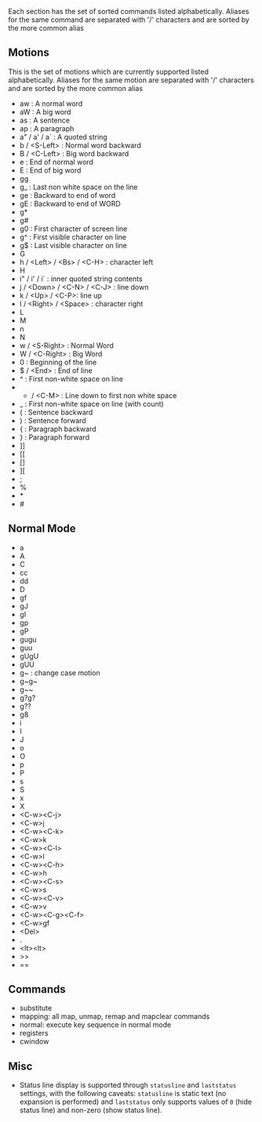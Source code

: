 Each section has the set of sorted commands listed alphabetically. Aliases for the same command are separated with '/' characters and are sorted by the more common alias

## Motions

This is the set of motions which are currently supported listed alphabetically. Aliases for the same motion are separated with '/' characters and are sorted by the more common alias

- aw : A normal word
- aW : A big word
- as : A sentence 
- ap : A paragraph 
- a" / a' / a` : A quoted string
- b / &lt;S-Left&gt; : Normal word backward
- B / &lt;C-Left&gt; : Big word backward  
- e : End of normal word
- E : End of big word 
- gg
- g_ : Last non white space on the line 
- ge : Backward to end of word
- gE : Backward to end of WORD
- g* 
- g# 
- g0 : First character of screen line
- g^ : First visible character on line
- g$ : Last visible character on line
- G 
- h / &lt;Left&gt; / &lt;Bs&gt; / &lt;C-H&gt; : character left
- H
- i" / i' / i` : inner quoted string contents
- j / &lt;Down&gt; / &lt;C-N&gt; / &lt;C-J&gt; : line down
- k / &lt;Up&gt; / &lt;C-P&gt;: line up
- l / &lt;Right&gt; / &lt;Space&gt; : character right
- L
- M
- n
- N
- w / &lt;S-Right&gt; : Normal Word 
- W / &lt;C-Right&gt; : Big Word
- 0 : Beginning of the line
- $ / &lt;End&gt; : End of line 
- ^ : First non-white space on line
- + / &lt;C-M&gt; : Line down to first non white space
- _ : First non-white space on line (with count)
- ( : Sentence backward 
- ) : Sentence forward 
- { : Paragraph backward
- } : Paragraph forward
- ]]
- [[
- []
- ][
- ; 
- %
- \* 
- \# 

## Normal Mode 

- a
- A
- C
- cc
- dd
- D
- gf
- gJ
- gI
- gp
- gP
- gugu
- guu
- gUgU
- gUU
- g~ : change case motion
- g~g~
- g~~
- g?g?
- g??
- g8
- i
- I
- J
- o
- O
- p
- P
- s
- S
- x
- X
- &lt;C-w&gt;&lt;C-j&gt;
- &lt;C-w&gt;j
- &lt;C-w&gt;&lt;C-k&gt;
- &lt;C-w&gt;k
- &lt;C-w&gt;&lt;C-l&gt;
- &lt;C-w&gt;l
- &lt;C-w&gt;&lt;C-h&gt;
- &lt;C-w&gt;h
- &lt;C-w&gt;&lt;C-s&gt;
- &lt;C-w&gt;s
- &lt;C-w&gt;&lt;C-v&gt;
- &lt;C-w&gt;v
- &lt;C-w&gt;&lt;C-g&gt;&lt;C-f&gt;
- &lt;C-w&gt;gf
- &lt;Del&gt;
- .
- &lt;lt&gt;&lt;lt&gt;
- &gt;&gt;
- ==

## Commands

- substitute
- mapping: all map, unmap, remap and mapclear commands
- normal: execute key sequence in normal mode
- registers
- cwindow

## Misc

- Status line display is supported through `statusline` and `laststatus` settings, with the following caveats: `statusline` is static text (no expansion is performed) and `laststatus` only supports values of `0` (hide status line) and non-zero (show status line).








